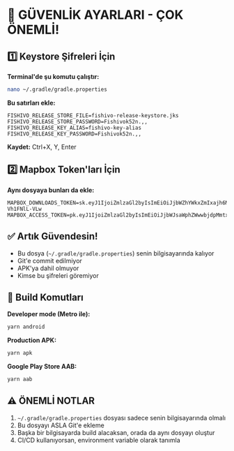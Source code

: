 # 🔐 GÜVENLİK AYARLARI - ÇOK ÖNEMLİ!

## 1️⃣ Keystore Şifreleri İçin

**Terminal'de şu komutu çalıştır:**
```bash
nano ~/.gradle/gradle.properties
```

**Bu satırları ekle:**
```
FISHIVO_RELEASE_STORE_FILE=fishivo-release-keystore.jks
FISHIVO_RELEASE_STORE_PASSWORD=Fishivok52n.,,
FISHIVO_RELEASE_KEY_ALIAS=fishivo-key-alias
FISHIVO_RELEASE_KEY_PASSWORD=Fishivok52n.,,
```

**Kaydet:** Ctrl+X, Y, Enter

## 2️⃣ Mapbox Token'ları İçin

**Aynı dosyaya bunları da ekle:**
```
MAPBOX_DOWNLOADS_TOKEN=sk.eyJ1IjoiZmlzaGl2byIsImEiOiJjbWZhYWkxZmIxajh6MmxzOWFrankzbG1uIn0.350LAO2iO8-Vh1FNlL-VLw
MAPBOX_ACCESS_TOKEN=pk.eyJ1IjoiZmlzaGl2byIsImEiOiJjbWJsaWphZWwwbjdpMmtxeTMwaGU5Zm4yIn0.LUiv6j3SGgFjTAJfpuuwDA
```

## ✅ Artık Güvendesin!

- Bu dosya (`~/.gradle/gradle.properties`) senin bilgisayarında kalıyor
- Git'e commit edilmiyor
- APK'ya dahil olmuyor
- Kimse bu şifreleri göremiyor

## 🚀 Build Komutları

**Developer mode (Metro ile):**
```bash
yarn android
```

**Production APK:**
```bash
yarn apk
```

**Google Play Store AAB:**
```bash
yarn aab
```

## ⚠️ ÖNEMLİ NOTLAR

1. `~/.gradle/gradle.properties` dosyası sadece senin bilgisayarında olmalı
2. Bu dosyayı ASLA Git'e ekleme
3. Başka bir bilgisayarda build alacaksan, orada da aynı dosyayı oluştur
4. CI/CD kullanıyorsan, environment variable olarak tanımla